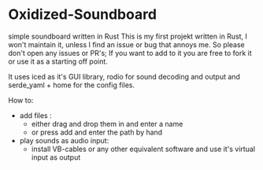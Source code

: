 # Oxidized-Soundboard
simple soundboard written in Rust
This is my first projekt written in Rust, I won't maintain it, unless I find an issue or bug that annoys me.
So please don't open any issues or PR's;
If you want to add to it you are free to fork it or use it as a starting off point.

It uses iced as it's GUI library, rodio for sound decoding and output and serde_yaml + home for the config files.

How to:
  - add files : 
    - either drag and drop them in and enter a name
    - or press add and enter the path by hand
  - play sounds as audio input:
    - install VB-cables or any other equivalent software and use it's virtual input as output  

